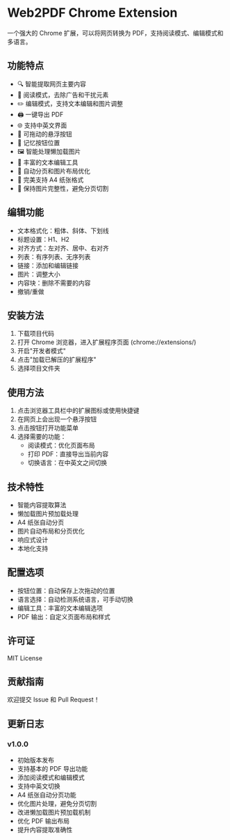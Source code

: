 # Web2PDF Chrome Extension

一个强大的 Chrome 扩展，可以将网页转换为 PDF，支持阅读模式、编辑模式和多语言。

## 功能特点

- 🔍 智能提取网页主要内容
- 📖 阅读模式，去除广告和干扰元素
- ✏️ 编辑模式，支持文本编辑和图片调整
- 🖨️ 一键导出 PDF
- 🌐 支持中英文界面
- 🎯 可拖动的悬浮按钮
- 💾 记忆按钮位置
- 🖼️ 智能处理懒加载图片
- 🎨 丰富的文本编辑工具
- 📏 自动分页和图片布局优化
- 📄 完美支持 A4 纸张格式
- 🔄 保持图片完整性，避免分页切割

## 编辑功能

- 文本格式化：粗体、斜体、下划线
- 标题设置：H1、H2
- 对齐方式：左对齐、居中、右对齐
- 列表：有序列表、无序列表
- 链接：添加和编辑链接
- 图片：调整大小
- 内容块：删除不需要的内容
- 撤销/重做

## 安装方法

1. 下载项目代码
2. 打开 Chrome 浏览器，进入扩展程序页面 (chrome://extensions/)
3. 开启"开发者模式"
4. 点击"加载已解压的扩展程序"
5. 选择项目文件夹

## 使用方法

1. 点击浏览器工具栏中的扩展图标或使用快捷键
2. 在网页上会出现一个悬浮按钮
3. 点击按钮打开功能菜单
4. 选择需要的功能：
   - 阅读模式：优化页面布局
   - 打印 PDF：直接导出当前内容
   - 切换语言：在中英文之间切换

## 技术特性

- 智能内容提取算法
- 懒加载图片预加载处理
- A4 纸张自动分页
- 图片自动布局和分页优化
- 响应式设计
- 本地化支持

## 配置选项

- 按钮位置：自动保存上次拖动的位置
- 语言选择：自动检测系统语言，可手动切换
- 编辑工具：丰富的文本编辑选项
- PDF 输出：自定义页面布局和样式

## 许可证

MIT License

## 贡献指南

欢迎提交 Issue 和 Pull Request！

## 更新日志

### v1.0.0
- 初始版本发布
- 支持基本的 PDF 导出功能
- 添加阅读模式和编辑模式
- 支持中英文切换 
- A4 纸张自动分页功能
- 优化图片处理，避免分页切割
- 改进懒加载图片预加载机制
- 优化 PDF 输出布局
- 提升内容提取准确性